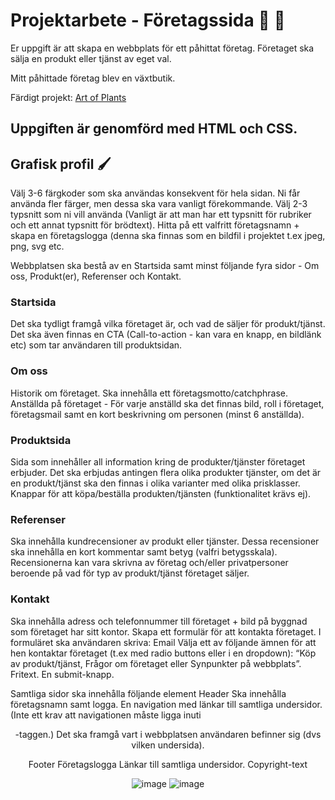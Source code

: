 # Projektarbete - Företagssida 🌻 🌱

Er uppgift är att skapa en webbplats för ett påhittat företag. Företaget ska sälja en produkt eller tjänst av eget val.

Mitt påhittade företag blev en växtbutik.

Färdigt projekt: [Art of Plants](https://viktoria-l.github.io/HTML-CSS-School-Assignment/)

## Uppgiften är genomförd med HTML och CSS.

## Grafisk profil 🖌️
Välj 3-6 färgkoder som ska användas konsekvent för hela sidan. Ni får använda fler färger, men dessa ska vara vanligt förekommande.
Välj 2-3 typsnitt som ni vill använda (Vanligt är att man har ett typsnitt för rubriker och ett annat typsnitt för brödtext).
Hitta på ett valfritt företagsnamn + skapa en företagslogga (denna ska finnas som en bildfil i projektet t.ex jpeg, png, svg etc.

Webbplatsen ska bestå av en Startsida samt minst följande fyra sidor -  Om oss, Produkt(er), Referenser och Kontakt. 
### Startsida

Det ska tydligt framgå vilka företaget är, och vad de säljer för produkt/tjänst.
Det ska även finnas en CTA (Call-to-action - kan vara en knapp, en bildlänk etc) som tar användaren till produktsidan.

### Om oss
Historik om företaget.
Ska innehålla ett företagsmotto/catchphrase.
Anställda på företaget - För varje anställd ska det finnas bild, roll i företaget, företagsmail samt en kort beskrivning om personen (minst 6 anställda).

### Produktsida
Sida som innehåller all information kring de produkter/tjänster företaget erbjuder.
Det ska erbjudas antingen flera olika produkter tjänster, om det är en produkt/tjänst ska den finnas i olika varianter med olika prisklasser.
Knappar för att köpa/beställa produkten/tjänsten (funktionalitet krävs ej).

### Referenser
Ska innehålla kundrecensioner av produkt eller tjänster. Dessa recensioner ska innehålla en kort kommentar samt betyg (valfri betygsskala). Recensionerna kan vara skrivna av företag och/eller privatpersoner beroende på vad för typ av produkt/tjänst företaget säljer.

### Kontakt
Ska innehålla adress och telefonnummer till företaget + bild på byggnad som företaget har sitt kontor.
Skapa ett formulär för att kontakta företaget. I formuläret ska användaren skriva:
Email
Välja ett av följande ämnen för att hen kontaktar företaget (t.ex med radio buttons eller i en dropdown): “Köp av produkt/tjänst, Frågor om företaget eller Synpunkter på webbplats”.
Fritext.
En submit-knapp.

Samtliga sidor ska innehålla följande element
Header
Ska innehålla företagsnamn samt logga.
En navigation med länkar till samtliga undersidor. (Inte ett krav att navigationen måste ligga inuti <header>-taggen.)
Det ska framgå vart i webbplatsen användaren befinner sig (dvs vilken undersida).

Footer
Företagslogga
Länkar till samtliga undersidor.
Copyright-text

![image](https://github.com/Viktoria-L/HTML-CSS-School-Assignment/assets/113613194/d16e29ea-6483-4920-bdc1-b26a848b38d1)
![image](https://github.com/Viktoria-L/HTML-CSS-School-Assignment/assets/113613194/3fca5cdf-3868-4be5-81bf-d5ae4cad8792)

